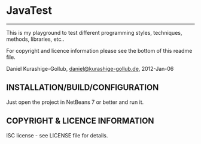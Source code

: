 # JavaTest
------

This is my playground to test different programming styles, techniques, methods, libraries, etc..

For copyright and licence information please see the bottom of this readme file.

Daniel Kurashige-Gollub, daniel@kurashige-gollub.de, 2012-Jan-06



## INSTALLATION/BUILD/CONFIGURATION

Just open the project in NetBeans 7 or better and run it.


## COPYRIGHT & LICENCE INFORMATION

ISC license - see LICENSE file for details.
